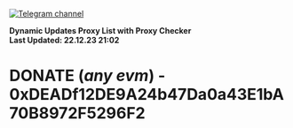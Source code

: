 [![Telegram channel](https://img.shields.io/endpoint?url=https://runkit.io/damiankrawczyk/telegram-badge/branches/master?url=https://t.me/n4z4v0d)](https://t.me/n4z4v0d) 

**Dynamic Updates Proxy List with Proxy Checker**  
**Last Updated: 22.12.23 21:02**

# DONATE (_any evm_) - 0xDEADf12DE9A24b47Da0a43E1bA70B8972F5296F2
